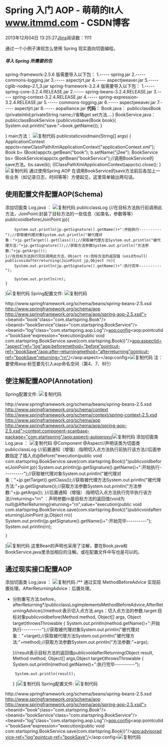 
# Spring 入门 AOP - 萌萌的It人 www.itmmd.com - CSDN博客


2013年12月04日 13:25:27[Jlins](https://me.csdn.net/dyllove98)阅读数：1111


通过一个小例子演视怎么使用 Spring 现实面向切面编程。
##### 导入 Spring 所需要的包
spring-framework-2.5.6 版需要导入以下包：
1.----- spring.jar
2.----- commons-logging.jar
3.----- aspectjrt.jar
4.----- aspectjweaver.jar
5.----- cglib-nodep-2.1_3.jar
spring-framework-3.2.4 版需要导入以下包：
1.----- spring-core-3.2.4.RELEASE.jar
2.----- spring-beans-3.2.4.RELEASE.jar
3.----- spring-context-3.2.4.RELEASE.jar
4.----- spring-expression-3.2.4.RELEASE.jar
5.----- commons-logging.jar
6.----- aspectjweaver.jar
7.----- aspectjrt.jar
8.----- aopalliance.jar
**代码：**
Book.java：
publicclassBook {privateintid;privateString name;//省略get set方法....}
BookService.java：
publicclassBookService {publicvoidsave(Book book){
        System.out.println("save:"+book.getName());
    }
    
}
main方法：
![复制代码](http://common.cnblogs.com/images/copycode.gif)
publicstaticvoidmain(String[] args) {
    ApplicationContext appctx=newClassPathXmlApplicationContext("applicationContext.xml");
    Book b= (Book)appctx.getBean("book");
    b.setName("j2ee");
    BookService bs= (BookService)appctx.getBean("bookService");//调用BookService的save方法。bs.save(b);
    ((ClassPathXmlApplicationContext)appctx).close();
}![复制代码](http://common.cnblogs.com/images/copycode.gif)
通过使用Spring AOP 在调用BookService的save方法前后各加上一些业务（如记录日志，时间等等）方便起见，这里简单输出两句话。

## 使用配置文件配置AOP(Schema)
添加切面类 Log.java ：
![复制代码](http://common.cnblogs.com/images/copycode.gif)
publicclassLog {//在目标方法执行前调用此方法，JoinPoint:封装了目标方法的一些信息（如类名，参数等等）publicvoidbefore(JoinPoint jp){
        
        System.out.println(jp.getSignature().getName()+":开始执行----------");//获取被代理对象System.out.println("被代理对象："+jp.getTarget().getClass());//获取被代理方法System.out.println("被代理方法:"+jp.getSignature());//获取方法参数System.out.println("方法参数:"+jp.getArgs());
    }//在目标方法执行完后调用此方法，Object rn:目标方法的返回值（void为null）publicvoidafterreturning(JoinPoint jp,Object rn){
        System.out.println(jp.getSignature().getName()+":执行完毕----------");
        
        System.out.println(rn);
    }
}![复制代码](http://common.cnblogs.com/images/copycode.gif)
Spring配置文件:
![复制代码](http://common.cnblogs.com/images/copycode.gif)
<?xml version="1.0" encoding="UTF-8"?><beansxmlns="http://www.springframework.org/schema/beans"xmlns:xsi="http://www.w3.org/2001/XMLSchema-instance"xmlns:aop="http://www.springframework.org/schema/aop"xsi:schemaLocation="http://www.springframework.org/schema/beans
http://www.springframework.org/schema/beans/spring-beans-2.5.xsd
http://www.springframework.org/schema/aop
http://www.springframework.org/schema/aop/spring-aop-2.5.xsd"><beanid="book"class="com.startspring.Book"/><beanid="bookService"class="com.startspring.BookService"/><beanid="log"class="com.startspring.aop.Log"/><aop:config><!--指定切入点--><aop:pointcutid="bookSave"expression="execution(public void com.startspring.BookService.save(com.startspring.Book))"/><!--指定切面--><aop:aspectid="aspect"ref="log"><!--前置通知（增强）:指明切入点方法执行前执行 “before”方法--><aop:beforemethod="before"pointcut-ref="bookSave"/><!--后置通知（增强）:指明切入点方法完成后执行 “afterreturning”方法,参数rn是目标方法的返回值--><aop:after-returningmethod="afterreturning"pointcut-ref="bookSave"returning="rn"/></aop:aspect></aop:config></beans>![复制代码](http://common.cnblogs.com/images/copycode.gif)
注：要使用aop:标签要先引入aop命名空间（第4、7、8行）

## 使注解配置AOP(Annotation)
Spring配置文件:
![复制代码](http://common.cnblogs.com/images/copycode.gif)
<?xml version="1.0" encoding="UTF-8"?><beansxmlns="http://www.springframework.org/schema/beans"xmlns:xsi="http://www.w3.org/2001/XMLSchema-instance"xmlns:context="http://www.springframework.org/schema/context"xmlns:aop="http://www.springframework.org/schema/aop"xsi:schemaLocation="http://www.springframework.org/schema/beans
http://www.springframework.org/schema/beans/spring-beans-2.5.xsd
http://www.springframework.org/schema/context
http://www.springframework.org/schema/context/spring-context-2.5.xsd
http://www.springframework.org/schema/aop
http://www.springframework.org/schema/aop/spring-aop-2.5.xsd"><context:component-scanbase-package="com.startspring"/><!--要使用aspect的注解，先要在配置文件中添加如下代码:启动自动匹配注解类--><aop:aspectj-autoproxy/></beans>![复制代码](http://common.cnblogs.com/images/copycode.gif)
添加切面类 Log.java ：
![复制代码](http://common.cnblogs.com/images/copycode.gif)
@Component
@Aspect//声明该类为切面类publicclassLog {//前置通知（增强）:指明切入点方法执行前执行该方法//后面参数指定了插入点@Before("execution(public void com.startspring.BookService.save(com.startspring.Book))")publicvoidbefore(JoinPoint jp){
        System.out.println(jp.getSignature().getName()+":开始执行----------");//获取被代理对象System.out.println("被代理对象："+jp.getTarget().getClass());//获取被代理方法System.out.println("被代理方法:"+jp.getSignature());//获取方法参数System.out.println("方法参数:"+jp.getArgs());
    }//后置通知（增强）:指明切入点方法执行完毕执行该方法//returning="rn" ：声明参数rn是目标方法的返回值(void为null)@AfterReturning(returning="rn",value="execution(public void com.startspring.BookService.save(com.startspring.Book))")publicvoidafterreturning(JoinPoint jp,Object rn){
        System.out.println(jp.getSignature().getName()+":开始完毕----------");
        System.out.println(rn);
        
    }
}![复制代码](http://common.cnblogs.com/images/copycode.gif)
这里Bean的声明也采用了注解，要在Book.java和BookService.java里添加相应的注解。或在配置文件中写<bean>也是可以的。

## 通过现实接口配置AOP
添加切面类 Log.java ：
![复制代码](http://common.cnblogs.com/images/copycode.gif)
/** 通过实现 MethodBeforeAdvice 实现前置处理。AfterReturningAdvice：后置处理。
 * 分别重写方法:before，afterReturning*/publicclassLogimplementsMethodBeforeAdvice,AfterReturningAdvice{//method:表示切入点方法.args：切入点方法的参数.target:目标对象publicvoidbefore(Method method, Object[] args, Object target)throwsThrowable {
        System.out.println(method.getName()+":开始执行----------");//获取被代理对象System.out.println("被代理对象："+target);//获取被代理方法System.out.println("被代理方法:"+method);//获取方法参数System.out.println("方法参数:"+args);
        
    }//result表示目标方法的返回值publicvoidafterReturning(Object result, Method method, Object[] args,Object target)throwsThrowable {
        System.out.println(method.getName()+":执行完毕----------");
        
        System.out.println(result);
        
    }
}![复制代码](http://common.cnblogs.com/images/copycode.gif)
Spring配置文件:
![复制代码](http://common.cnblogs.com/images/copycode.gif)
<?xml version="1.0" encoding="UTF-8"?><beansxmlns="http://www.springframework.org/schema/beans"xmlns:xsi="http://www.w3.org/2001/XMLSchema-instance"xmlns:aop="http://www.springframework.org/schema/aop"xsi:schemaLocation="http://www.springframework.org/schema/beans
http://www.springframework.org/schema/beans/spring-beans-2.5.xsd
http://www.springframework.org/schema/aop
http://www.springframework.org/schema/aop/spring-aop-2.5.xsd"><beanid="book"class="com.startspring.Book"/><beanid="bookService"class="com.startspring.BookService"/><beanid="log"class="com.startspring.aop.Log"/><aop:config><!--指定切入点--><aop:pointcutid="bookSave"expression="execution(public void com.startspring.BookService.save(com.startspring.Book))"/><!--advice-ref:指定切面   pointcut-ref:指定切入点--><aop:advisoradvice-ref="log"pointcut-ref="bookSave"/></aop:config></beans>![复制代码](http://common.cnblogs.com/images/copycode.gif)






